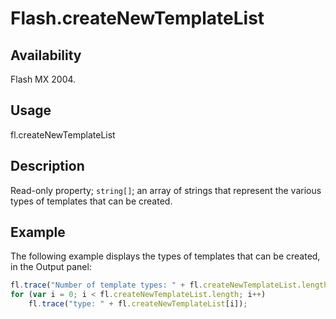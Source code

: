 # Flash.createNewTemplateList

## Availability

Flash MX 2004.

## Usage

fl.createNewTemplateList

## Description

Read-only property; `string[]`; an array of strings that represent the various types of templates that can be created.

## Example

The following example displays the types of templates that can be created, in the Output panel:

```javascript
fl.trace("Number of template types: " + fl.createNewTemplateList.length);
for (var i = 0; i < fl.createNewTemplateList.length; i++)
    fl.trace("type: " + fl.createNewTemplateList[i]);
```
